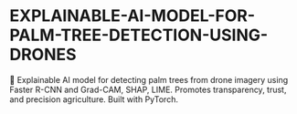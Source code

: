 # EXPLAINABLE-AI-MODEL-FOR-PALM-TREE-DETECTION-USING-DRONES
🌴 Explainable AI model for detecting palm trees from drone imagery using Faster R-CNN and Grad-CAM, SHAP, LIME. Promotes transparency, trust, and precision agriculture. Built with PyTorch.
